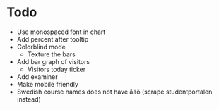 # Todo

- Use monospaced font in chart
- Add percent after tooltip
- Colorblind mode
  - Texture the bars
- Add bar graph of visitors
  - Visitors today ticker
- Add examiner
- Make mobile friendly
- Swedish course names does not have åäö (scrape studentportalen instead)
